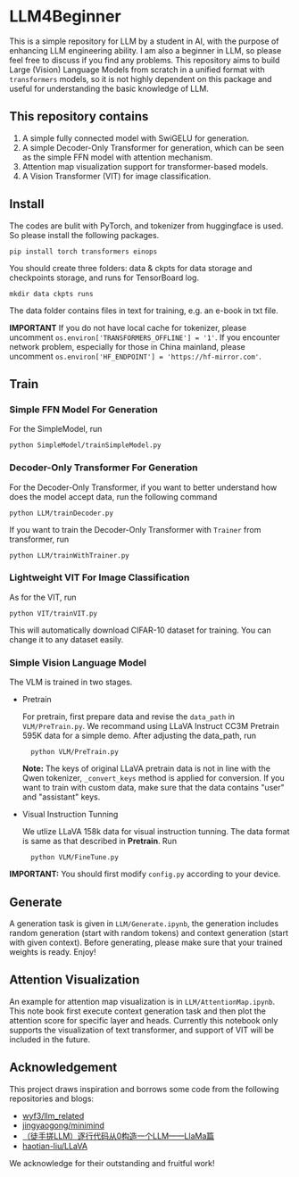 # LLM4Beginner
This is a simple repository for LLM by a student in AI, with the purpose of enhancing LLM engineering ability. I am also a beginner in LLM, so please feel free to discuss if you find any problems. This repository aims to build Large (Vision) Language Models from scratch in a unified format with `transformers` models, so it is not highly dependent on this package and useful for understanding the basic knowledge of LLM.

## This repository contains
1. A simple fully connected model with SwiGELU for generation.
2. A simple Decoder-Only Transformer for generation, which can be seen as the simple FFN model with attention mechanism.
3. Attention map visualization support for transformer-based models.
4. A Vision Transformer (VIT) for image classification.

## Install
The codes are bulit with PyTorch, and tokenizer from huggingface is used. So please install the following packages.

    pip install torch transformers einops

You should create three folders: data & ckpts for data storage and checkpoints storage, and runs for TensorBoard log.

    mkdir data ckpts runs

The data folder contains files in text for training, e.g. an e-book in txt file.

**IMPORTANT** If you do not have local cache for tokenizer, please uncomment `os.environ['TRANSFORMERS_OFFLINE'] = '1'`. If you encounter network problem, especially for those in China mainland, please uncomment `os.environ['HF_ENDPOINT'] = 'https://hf-mirror.com'`.

## Train
### Simple FFN Model For Generation
For the SimpleModel, run

    python SimpleModel/trainSimpleModel.py

### Decoder-Only Transformer For Generation
For the Decoder-Only Transformer, if you want to better understand how does the model accept data, run the following command

    python LLM/trainDecoder.py

If you want to train the Decoder-Only Transformer with `Trainer` from transformer, run

    python LLM/trainWithTrainer.py

### Lightweight VIT For Image Classification
As for the VIT, run

    python VIT/trainVIT.py

This will automatically download CIFAR-10 dataset for training. You can change it to any dataset easily.

### Simple Vision Language Model
The VLM is trained in two stages.
- Pretrain 

    For pretrain, first prepare data and revise the `data_path` in `VLM/PreTrain.py`. We recommand using LLaVA Instruct CC3M Pretrain 595K data for a simple demo. After adjusting the data_path, run

        python VLM/PreTrain.py

    **Note:** The keys of original LLaVA pretrain data is not in line with the Qwen tokenizer, `_convert_keys` method is applied for conversion. If you want to train with custom data, make sure that the data contains "user" and "assistant" keys.

- Visual Instruction Tunning

    We utlize LLaVA 158k data for visual instruction tunning. The data format is same as that described in **Pretrain**. Run

        python VLM/FineTune.py

**IMPORTANT:** You should first modify `config.py` according to your device.

## Generate
A generation task is given in `LLM/Generate.ipynb`, the generation includes random generation (start with random tokens) and context generation (start with given context). Before generating, please make sure that your trained weights is ready. Enjoy!

## Attention Visualization
An example for attention map visualization is in `LLM/AttentionMap.ipynb`. This note book first execute context generation task and then plot the attention score for specific layer and heads. Currently this notebook only supports the visualization of text transformer, and support of VIT will be included in the future.

## Acknowledgement
This project draws inspiration and borrows some code from the following repositories and blogs:
- [wyf3/llm_related](https://github.com/wyf3/llm_related)
- [jingyaogong/minimind](https://github.com/jingyaogong/minimind)
- [（徒手搓LLM）逐行代码从0构造一个LLM——LlaMa篇](https://zhuanlan.zhihu.com/p/1674261485)
- [haotian-liu/LLaVA](https://github.com/haotian-liu/LLaVA)

We acknowledge for their outstanding and fruitful work!